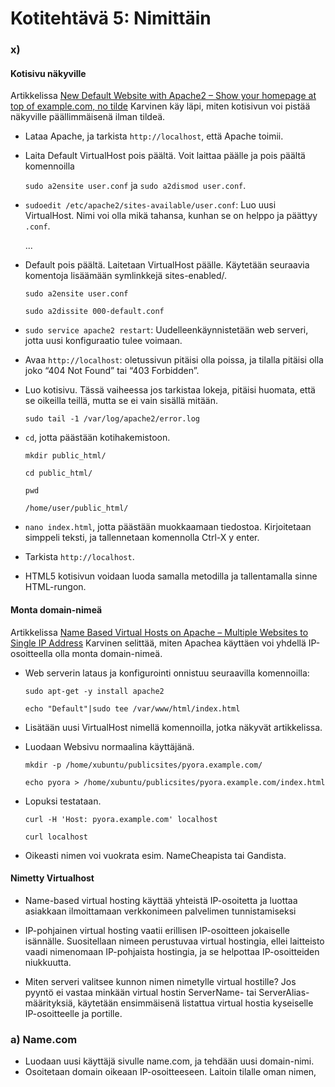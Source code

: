 # Kotitehtävä 5: Nimittäin

### x) 
#### Kotisivu näkyville
Artikkelissa [New Default Website with Apache2 – Show your homepage at top of example.com, no tilde](https://terokarvinen.com/2016/02/16/new-default-website-with-apache2-show-your-homepage-at-top-of-example-com-no-tilde/) Karvinen käy läpi, miten kotisivun voi pistää näkyville päällimmäisenä ilman tildeä.

- Lataa Apache, ja tarkista ```http://localhost```, että Apache toimii.
- Laita Default VirtualHost pois päältä. Voit laittaa päälle ja pois päältä komennoilla
  
  ```sudo a2ensite user.conf``` ja ```sudo a2dismod user.conf```.
  
- ```sudoedit /etc/apache2/sites-available/user.conf```: Luo uusi VirtualHost. Nimi voi olla mikä tahansa, kunhan se on helppo ja päättyy ```.conf```.

  ...
  
- Default pois päältä. Laitetaan VirtualHost päälle. Käytetään seuraavia komentoja lisäämään symlinkkejä sites-enabled/.

  ```sudo a2ensite user.conf```

  ```sudo a2dissite 000-default.conf```

-  ```sudo service apache2 restart```: Uudelleenkäynnistetään web serveri, jotta uusi konfiguraatio tulee voimaan. 
- Avaa ```http://localhost```: oletussivun pitäisi olla poissa, ja tilalla pitäisi olla joko “404 Not Found” tai “403 Forbidden”.

- Luo kotisivu. Tässä vaiheessa jos tarkistaa lokeja, pitäisi huomata, että se oikeilla teillä, mutta se ei vain sisällä mitään.

  ```sudo tail -1 /var/log/apache2/error.log```

- ```cd```, jotta päästään kotihakemistoon.

  ```mkdir public_html/```
  
  ```cd public_html/```
  
  ```pwd```
  
  ```/home/user/public_html/```

- ```nano index.html```, jotta päästään muokkaamaan tiedostoa. Kirjoitetaan simppeli teksti, ja tallennetaan komennolla Ctrl-X y enter.
- Tarkista ```http://localhost```.

- HTML5 kotisivun voidaan luoda samalla metodilla ja tallentamalla sinne HTML-rungon.
  
#### Monta domain-nimeä
Artikkelissa [Name Based Virtual Hosts on Apache – Multiple Websites to Single IP Address](https://terokarvinen.com/2018/04/10/name-based-virtual-hosts-on-apache-multiple-websites-to-single-ip-address/) Karvinen selittää, miten Apachea käyttäen voi yhdellä IP-osoitteella olla monta domain-nimeä.

- Web serverin lataus ja konfigurointi onnistuu seuraavilla komennoilla:
  
    ```sudo apt-get -y install apache2```

    ```echo "Default"|sudo tee /var/www/html/index.html```

- Lisätään uusi VirtualHost nimellä komennoilla, jotka näkyvät artikkelissa.
- Luodaan Websivu normaalina käyttäjänä.

  ```mkdir -p /home/xubuntu/publicsites/pyora.example.com/```

  ```echo pyora > /home/xubuntu/publicsites/pyora.example.com/index.html```
  
- Lopuksi testataan.

  ```curl -H 'Host: pyora.example.com' localhost```
  
  ```curl localhost```

- Oikeasti nimen voi vuokrata esim. NameCheapista tai Gandista.

#### Nimetty Virtualhost
- Name-based virtual hosting käyttää yhteistä IP-osoitetta ja luottaa asiakkaan ilmoittamaan verkkonimeen palvelimen tunnistamiseksi

- IP-pohjainen virtual hosting vaatii erillisen IP-osoitteen jokaiselle isännälle. Suositellaan nimeen perustuvaa virtual hostingia, ellei laitteisto vaadi nimenomaan IP-pohjaista hostingia, ja se helpottaa IP-osoitteiden niukkuutta.

- Miten serveri valitsee kunnon nimen nimetylle virtual hostille? Jos pyyntö ei vastaa minkään virtual hostin ServerName- tai ServerAlias-määrityksiä, käytetään ensimmäisenä listattua virtual hostia kyseiselle IP-osoitteelle ja portille.

### a) Name.com
- Luodaan uusi käyttäjä sivulle name.com, ja tehdään uusi domain-nimi.
- Osoitetaan domain oikeaan IP-osoitteeseen. Laitoin tilalle oman nimen, 


``````
